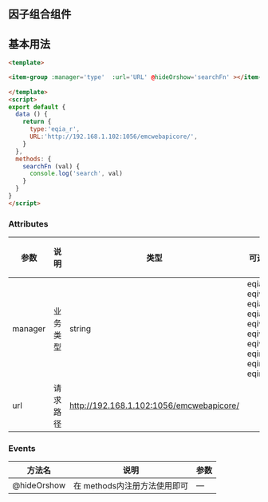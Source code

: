 
## 因子组合组件



## 基本用法

<template>

<item-group :manager='type'  :url='URL' @hideOrshow='searchFn' ></item-group>
  
</template>
<script>
export default {
  data () {
    return {
      type:'eqia_r',
      URL:'http://192.168.1.102:1056/emcwebapicore/',
    }
  },
  methods: {
    selectFn (query) {
      console.log('search', query)
    }
  }
}
</script>

```html
<template>

<item-group :manager='type'  :url='URL' @hideOrshow='searchFn' ></item-group>
  
</template>
<script>
export default {
  data () {
    return {
      type:'eqia_r',
      URL:'http://192.168.1.102:1056/emcwebapicore/',
    }
  },
  methods: {
    searchFn (val) {
      console.log('search', val)
    }
  }
}
</script>

```



### Attributes

| 参数      | 说明    | 类型      | 可选值       | 默认值   |
|---------- |-------- |---------- |-------------  |-------- |
| manager  |  业务类型   | string   | eqia_r eqiw_d eqia_p eqia_rd eqiw_r eqiw_l eqiw_lt eqin_t eqin_f eqin_a | — |
| url  | 请求路径  |  http://192.168.1.102:1056/emcwebapicore/  |  | —   |


### Events 
| 方法名      | 说明    |      参数 |   
|---------- |-------- |---------- |
| @hideOrshow  |  在 methods内注册方法使用即可  |  — | 


